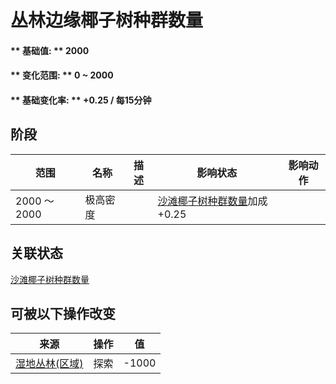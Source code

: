 # 丛林边缘椰子树种群数量  
#### ** 基础值: ** 2000   
#### ** 变化范围: ** 0 ~ 2000  
#### ** 基础变化率: ** +0.25 / 每15分钟  
## 阶段  
范围  |  名称  |  描述  |  影响状态  |  影响动作  
----  |  ----  |  ----  |  ----  |  ----  
2000 ～ 2000  |  极高密度  |    |  [沙滩椰子树种群数量](Bananas_JunglePop.md)加成+0.25  |    
## 关联状态  
[沙滩椰子树种群数量](Bananas_JunglePop.md)  
## 可被以下操作改变  
来源  |  操作  |  值  
----  |  ----  |  ----  
[湿地丛林(区域)](Wetlands.md)  |  探索  |  -1000  
